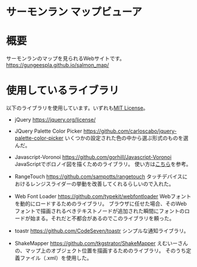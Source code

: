 サーモンラン マップビューア
====

# 概要

サーモンランのマップを見られるWebサイトです。
https://gungeespla.github.io/salmon_map/

# 使用しているライブラリ

以下のライブラリを使用しています。いずれも[MIT License](https://opensource.org/licenses/mit-license.php)。

- jQuery
https://jquery.org/license/

- JQuery Palette Color Picker
https://github.com/carloscabo/jquery-palette-color-picker
いくつかの設定された色の中から選ぶ形式のものを選んだ。

- Javascript-Voronoi
https://github.com/gorhill/Javascript-Voronoi
JavaScriptでボロノイ図を描くためのライブラリ。
使い方は[こちら](http://hackist.jp/?p=306)を参考。

- RangeTouch
https://github.com/sampotts/rangetouch
タッチデバイスにおけるレンジスライダーの挙動を改善してくれるらしいので入れた。

- Web Font Loader
https://github.com/typekit/webfontloader
Webフォントを動的にロードするためのライブラリ。
ブラウザに任せた場合、そのWebフォントで描画されるべきテキストノードが追加された瞬間にフォントのロードが始まる。それだと不都合があるのでこのライブラリを頼った。

- toastr
https://github.com/CodeSeven/toastr
シンプルな通知ライブラリ。

- ShakeMapper
https://github.com/tkgstrator/ShakeMapper
えむいーさんの、マップ上のオブジェクト位置を描画するためのライブラリ。
そのうち定義ファイル（.xml）を使用した。